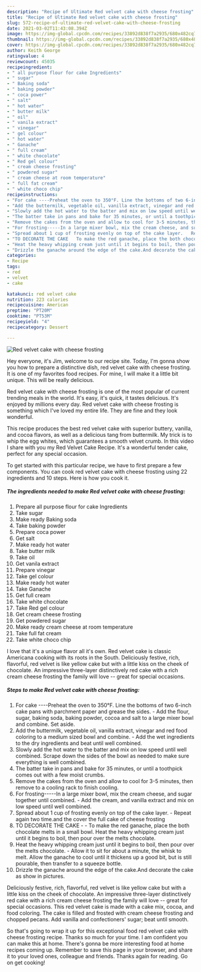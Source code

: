 ```yaml
---
description: "Recipe of Ultimate Red velvet cake with cheese frosting"
title: "Recipe of Ultimate Red velvet cake with cheese frosting"
slug: 572-recipe-of-ultimate-red-velvet-cake-with-cheese-frosting
date: 2021-03-02T11:43:08.394Z
image: https://img-global.cpcdn.com/recipes/33892d838f7a2935/680x482cq70/red-velvet-cake-with-cheese-frosting-recipe-main-photo.jpg
thumbnail: https://img-global.cpcdn.com/recipes/33892d838f7a2935/680x482cq70/red-velvet-cake-with-cheese-frosting-recipe-main-photo.jpg
cover: https://img-global.cpcdn.com/recipes/33892d838f7a2935/680x482cq70/red-velvet-cake-with-cheese-frosting-recipe-main-photo.jpg
author: Keith George
ratingvalue: 4
reviewcount: 45035
recipeingredient:
- " all purpose flour for cake Ingredients"
- " sugar"
- " Baking soda"
- " baking powder"
- " coca power"
- " salt"
- " hot water"
- " butter milk"
- " oil"
- " vanila extract"
- " vinegar"
- " gel colour"
- " hot water"
- " Ganache"
- " full cream"
- " white chocolate"
- " Red gel colour"
- " cream cheese frosting"
- " powdered sugar"
- " cream cheese at room temperature"
- " full fat cream"
- " white choco chip"
recipeinstructions:
- "For cake ----Preheat the oven to 350°F. Line the bottoms of two 6-inch cake pans with parchment paper and grease the sides.  Add the flour, sugar, baking soda, baking powder, cocoa and salt to a large mixer bowl and combine. Set aside."
- "Add the buttermilk, vegetable oil, vanilla extract, vinegar and red food coloring to a medium sized bowl and combine.  Add the wet ingredients to the dry ingredients and beat until well combined."
- "Slowly add the hot water to the batter and mix on low speed until well combined. Scrape down the sides of the bowl as needed to make sure everything is well combined."
- "The batter take in pans and bake for 35 minutes, or until a toothpick comes out with a few moist crumbs."
- "Remove the cakes from the oven and allow to cool for 3-5 minutes, then remove to a cooling rack to finish cooling."
- "For frosting-----In a large mixer bowl, mix the cream cheese, and sugar together until combined.  Add the cream, and vanilla extract and mix on low speed until well combined."
- "Spread about 1 cup of frosting evenly on top of the cake layer.   Repeat again two time.and the cover the full cake of cheese frosting"
- "TO DECORATE THE CAKE   To make the red ganache, place the both chocolate melts in a small bowl. Heat the heavy whipping cream just until it begins to boil, then pour over the melts chocolate."
- "Heat the heavy whipping cream just until it begins to boil, then pour over the melts chocolate. Allow it to sit for about a minute, the whisk to melt. Allow the ganache to cool until it thickens up a good bit, but is still pourable, then transfer to a squeeze bottle."
- "Drizzle the ganache around the edge of the cake.And decorate the cake as show in pictures."
categories:
- Recipe
tags:
- red
- velvet
- cake

katakunci: red velvet cake 
nutrition: 223 calories
recipecuisine: American
preptime: "PT20M"
cooktime: "PT53M"
recipeyield: "4"
recipecategory: Dessert

---
```



![Red velvet cake with cheese frosting](https://img-global.cpcdn.com/recipes/33892d838f7a2935/680x482cq70/red-velvet-cake-with-cheese-frosting-recipe-main-photo.jpg)

Hey everyone, it's Jim, welcome to our recipe site. Today, I'm gonna show you how to prepare a distinctive dish, red velvet cake with cheese frosting. It is one of my favorites food recipes. For mine, I will make it a little bit unique. This will be really delicious.

Red velvet cake with cheese frosting is one of the most popular of current trending meals in the world. It's easy, it's quick, it tastes delicious. It's enjoyed by millions every day. Red velvet cake with cheese frosting is something which I've loved my entire life. They are fine and they look wonderful.

This recipe produces the best red velvet cake with superior buttery, vanilla, and cocoa flavors, as well as a delicious tang from buttermilk. My trick is to whip the egg whites, which guarantees a smooth velvet crumb. In this video I share with you my Red Velvet Cake Recipe. It&#39;s a wonderful tender cake, perfect for any special occasion.


To get started with this particular recipe, we have to first prepare a few components. You can cook red velvet cake with cheese frosting using 22 ingredients and 10 steps. Here is how you cook it.

<!--inarticleads1-->

##### The ingredients needed to make Red velvet cake with cheese frosting:

1. Prepare  all purpose flour for cake Ingredients
1. Take  sugar
1. Make ready  Baking soda
1. Take  baking powder
1. Prepare  coca power
1. Get  salt
1. Make ready  hot water
1. Take  butter milk
1. Take  oil
1. Get  vanila extract
1. Prepare  vinegar
1. Take  gel colour
1. Make ready  hot water
1. Take  Ganache
1. Get  full cream
1. Take  white chocolate
1. Take  Red gel colour
1. Get  cream cheese frosting
1. Get  powdered sugar
1. Make ready  cream cheese at room temperature
1. Take  full fat cream
1. Take  white choco chip


I love that it&#39;s a unique flavor all it&#39;s own. Red velvet cake is classic Americana cooking with its roots in the South. Deliciously festive, rich, flavorful, red velvet is like yellow cake but with a little kiss on the cheek of chocolate. An impressive three-layer distinctively red cake with a rich cream cheese frosting the family will love -- great for special occasions. 

<!--inarticleads2-->

##### Steps to make Red velvet cake with cheese frosting:

1. For cake ----Preheat the oven to 350°F. Line the bottoms of two 6-inch cake pans with parchment paper and grease the sides. -  Add the flour, sugar, baking soda, baking powder, cocoa and salt to a large mixer bowl and combine. Set aside.
1. Add the buttermilk, vegetable oil, vanilla extract, vinegar and red food coloring to a medium sized bowl and combine. -  Add the wet ingredients to the dry ingredients and beat until well combined.
1. Slowly add the hot water to the batter and mix on low speed until well combined. Scrape down the sides of the bowl as needed to make sure everything is well combined.
1. The batter take in pans and bake for 35 minutes, or until a toothpick comes out with a few moist crumbs.
1. Remove the cakes from the oven and allow to cool for 3-5 minutes, then remove to a cooling rack to finish cooling.
1. For frosting-----In a large mixer bowl, mix the cream cheese, and sugar together until combined.  - Add the cream, and vanilla extract and mix on low speed until well combined.
1. Spread about 1 cup of frosting evenly on top of the cake layer.  -  Repeat again two time.and the cover the full cake of cheese frosting
1. TO DECORATE THE CAKE -  -  To make the red ganache, place the both chocolate melts in a small bowl. Heat the heavy whipping cream just until it begins to boil, then pour over the melts chocolate.
1. Heat the heavy whipping cream just until it begins to boil, then pour over the melts chocolate. - Allow it to sit for about a minute, the whisk to melt. Allow the ganache to cool until it thickens up a good bit, but is still pourable, then transfer to a squeeze bottle.
1. Drizzle the ganache around the edge of the cake.And decorate the cake as show in pictures.


Deliciously festive, rich, flavorful, red velvet is like yellow cake but with a little kiss on the cheek of chocolate. An impressive three-layer distinctively red cake with a rich cream cheese frosting the family will love -- great for special occasions. This red velvet cake is made with a cake mix, cocoa, and food coloring. The cake is filled and frosted with cream cheese frosting and chopped pecans. Add vanilla and confectioners&#39; sugar; beat until smooth. 

So that's going to wrap it up for this exceptional food red velvet cake with cheese frosting recipe. Thanks so much for your time. I am confident you can make this at home. There's gonna be more interesting food at home recipes coming up. Remember to save this page in your browser, and share it to your loved ones, colleague and friends. Thanks again for reading. Go on get cooking!
